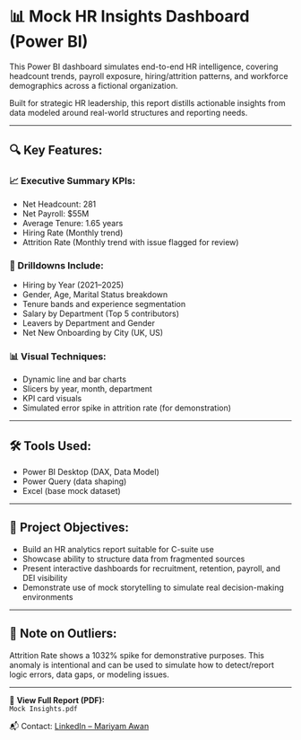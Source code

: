 # 📊 Mock HR Insights Dashboard (Power BI)

This Power BI dashboard simulates end-to-end HR intelligence, covering headcount trends, payroll exposure, hiring/attrition patterns, and workforce demographics across a fictional organization.

Built for strategic HR leadership, this report distills actionable insights from data modeled around real-world structures and reporting needs.

---

## 🔍 Key Features:

### 📈 Executive Summary KPIs:
- Net Headcount: 281
- Net Payroll: $55M
- Average Tenure: 1.65 years
- Hiring Rate (Monthly trend)
- Attrition Rate (Monthly trend with issue flagged for review)

### 🧭 Drilldowns Include:
- Hiring by Year (2021–2025)
- Gender, Age, Marital Status breakdown
- Tenure bands and experience segmentation
- Salary by Department (Top 5 contributors)
- Leavers by Department and Gender
- Net New Onboarding by City (UK, US)

### 📊 Visual Techniques:
- Dynamic line and bar charts
- Slicers by year, month, department
- KPI card visuals
- Simulated error spike in attrition rate (for demonstration)

---

## 🛠 Tools Used:
- Power BI Desktop (DAX, Data Model)
- Power Query (data shaping)
- Excel (base mock dataset)

---

## 📎 Project Objectives:
- Build an HR analytics report suitable for C-suite use
- Showcase ability to structure data from fragmented sources
- Present interactive dashboards for recruitment, retention, payroll, and DEI visibility
- Demonstrate use of mock storytelling to simulate real decision-making environments

---

## 🧪 Note on Outliers:
Attrition Rate shows a 1032% spike for demonstrative purposes. This anomaly is intentional and can be used to simulate how to detect/report logic errors, data gaps, or modeling issues.

---

📄 **View Full Report (PDF):**  
`Mock Insights.pdf`

📬 Contact: [LinkedIn – Mariyam Awan](your-link-here)
